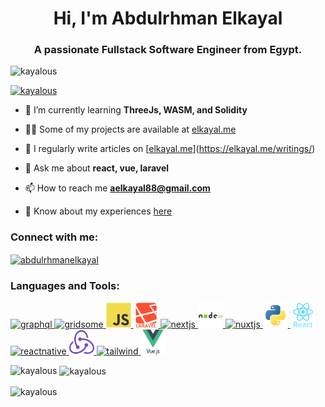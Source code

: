 <h1 align="center">Hi, I'm Abdulrhman Elkayal</h1>
<h3 align="center">A passionate Fullstack Software Engineer from Egypt.</h3>

<p align="left"> <img src="https://komarev.com/ghpvc/?username=kayalous&label=Profile%20views&color=0e75b6&style=flat" alt="kayalous" /> </p>

<p align="left"> <a href="https://github.com/ryo-ma/github-profile-trophy"><img src="https://github-profile-trophy.vercel.app/?username=kayalous" alt="kayalous" /></a> </p>

- 🌱 I’m currently learning **ThreeJs, WASM, and Solidity**

- 👨‍💻 Some of my projects are available at [elkayal.me](elkayal.me)

- 📝 I regularly write articles on [[elkayal.me](elkayal.me)](https://elkayal.me/writings/)

- 💬 Ask me about **react, vue, laravel**

- 📫 How to reach me **aelkayal88@gmail.com**

- 📄 Know about my experiences [here](https://drive.google.com/file/d/1riJQGIG4dDGCGJ-ponE5MgJCgxaKReKQ/view)

<h3 align="left">Connect with me:</h3>
<p align="left">
<a href="https://linkedin.com/in/abdulrhmanelkayal" target="blank"><img align="center" src="https://raw.githubusercontent.com/rahuldkjain/github-profile-readme-generator/master/src/images/icons/Social/linked-in-alt.svg" alt="abdulrhmanelkayal" height="30" width="40" /></a>
</p>

<h3 align="left">Languages and Tools:</h3>
<p align="left"> <a href="https://graphql.org" target="_blank" rel="noreferrer"> <img src="https://www.vectorlogo.zone/logos/graphql/graphql-icon.svg" alt="graphql" width="40" height="40"/> </a> <a href="https://gridsome.org/" target="_blank" rel="noreferrer"> <img src="https://www.vectorlogo.zone/logos/gridsome/gridsome-icon.svg" alt="gridsome" width="40" height="40"/> </a> <a href="https://developer.mozilla.org/en-US/docs/Web/JavaScript" target="_blank" rel="noreferrer"> <img src="https://raw.githubusercontent.com/devicons/devicon/master/icons/javascript/javascript-original.svg" alt="javascript" width="40" height="40"/> </a> <a href="https://laravel.com/" target="_blank" rel="noreferrer"> <img src="https://raw.githubusercontent.com/devicons/devicon/master/icons/laravel/laravel-plain-wordmark.svg" alt="laravel" width="40" height="40"/> </a> <a href="https://nextjs.org/" target="_blank" rel="noreferrer"> <img src="https://cdn.worldvectorlogo.com/logos/nextjs-2.svg" alt="nextjs" width="40" height="40"/> </a> <a href="https://nodejs.org" target="_blank" rel="noreferrer"> <img src="https://raw.githubusercontent.com/devicons/devicon/master/icons/nodejs/nodejs-original-wordmark.svg" alt="nodejs" width="40" height="40"/> </a> <a href="https://nuxtjs.org/" target="_blank" rel="noreferrer"> <img src="https://www.vectorlogo.zone/logos/nuxtjs/nuxtjs-icon.svg" alt="nuxtjs" width="40" height="40"/> </a> <a href="https://www.python.org" target="_blank" rel="noreferrer"> <img src="https://raw.githubusercontent.com/devicons/devicon/master/icons/python/python-original.svg" alt="python" width="40" height="40"/> </a> <a href="https://reactjs.org/" target="_blank" rel="noreferrer"> <img src="https://raw.githubusercontent.com/devicons/devicon/master/icons/react/react-original-wordmark.svg" alt="react" width="40" height="40"/> </a> <a href="https://reactnative.dev/" target="_blank" rel="noreferrer"> <img src="https://reactnative.dev/img/header_logo.svg" alt="reactnative" width="40" height="40"/> </a> <a href="https://redux.js.org" target="_blank" rel="noreferrer"> <img src="https://raw.githubusercontent.com/devicons/devicon/master/icons/redux/redux-original.svg" alt="redux" width="40" height="40"/> </a> <a href="https://tailwindcss.com/" target="_blank" rel="noreferrer"> <img src="https://www.vectorlogo.zone/logos/tailwindcss/tailwindcss-icon.svg" alt="tailwind" width="40" height="40"/> </a> <a href="https://vuejs.org/" target="_blank" rel="noreferrer"> <img src="https://raw.githubusercontent.com/devicons/devicon/master/icons/vuejs/vuejs-original-wordmark.svg" alt="vuejs" width="40" height="40"/> </a> </p>

<p><img align="left" src="https://github-readme-stats.vercel.app/api/top-langs?username=kayalous&show_icons=true&locale=en&layout=compact" alt="kayalous" /></p>

<p>&nbsp;<img align="center" src="https://github-readme-stats.vercel.app/api?username=kayalous&show_icons=true&locale=en" alt="kayalous" /></p>

<p><img align="center" src="https://github-readme-streak-stats.herokuapp.com/?user=kayalous&" alt="kayalous" /></p>
